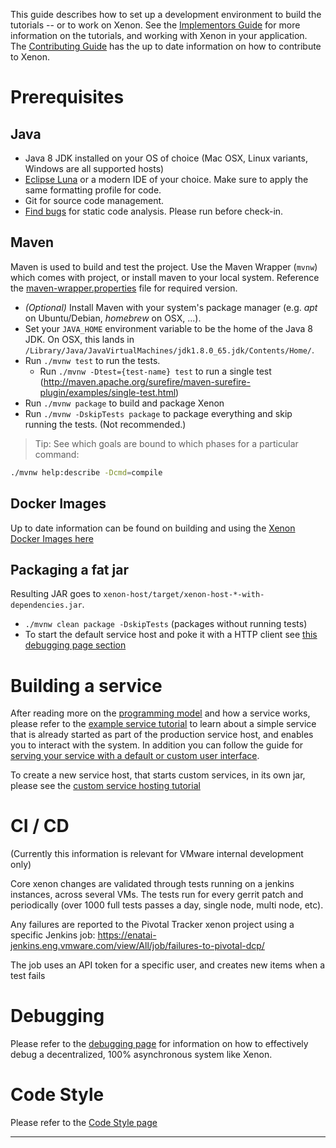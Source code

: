 This guide describes how to set up a development environment to build the tutorials -- or to work on Xenon.
See the [Implementors Guide](Implementors-Guide) for more information on the tutorials, and working with Xenon in your application.  The [Contributing Guide](Contributing) has the up to date information on how to contribute to Xenon.

# Prerequisites

## Java

 * Java 8 JDK installed on your OS of choice (Mac OSX, Linux variants, Windows are all supported hosts)
 * [Eclipse Luna](http://eclipse.org) or a modern IDE of your choice. Make sure to apply the same formatting profile for code.
 * Git for source code management.
 * [Find bugs](http://findbugs.sourceforge.net/) for static code analysis. Please run before check-in.

 
## Maven

Maven is used to build and test the project. Use the Maven Wrapper (`mvnw`) which comes with project, or install maven to your local system. Reference the [maven-wrapper.properties][] file for required version.

* _(Optional)_ Install Maven with your system's package manager (e.g. _apt_ on Ubuntu/Debian, _homebrew_ on OSX, ...).
* Set your `JAVA_HOME` environment variable to be the home of the Java 8 JDK. On OSX, this lands in `/Library/Java/JavaVirtualMachines/jdk1.8.0_65.jdk/Contents/Home/`.
* Run `./mvnw test` to run the tests.
  * Run `./mvnw -Dtest={test-name} test` to run a single test (http://maven.apache.org/surefire/maven-surefire-plugin/examples/single-test.html)
* Run `./mvnw package` to build and package Xenon
* Run `./mvnw -DskipTests package` to package everything and skip running the tests. (Not recommended.)

> Tip: See which goals are bound to which phases for a particular command:
```sh
./mvnw help:describe -Dcmd=compile
```


## Docker Images

Up to date information can be found on building and using the [Xenon Docker Images here](Docker-Images)

## Packaging a fat jar

Resulting JAR goes to `xenon-host/target/xenon-host-*-with-dependencies.jar`.

* `./mvnw clean package -DskipTests` (packages without running tests)
*  To start the default service host and poke it with a HTTP client see [this debugging page section](Debugging-and-Troubleshooting#starting-a-host)

# Building a service

After reading more on the [programming model](Programming-Model) and how a service works, please refer to the [example service tutorial](Example-Service-Tutorial) to learn about a simple service that is already started as part of the production service host, and enables you to interact with the system. In addition you can follow the guide for [serving your service with a default or custom user interface](HostYourUi).

To create a new service host, that starts custom services, in its own jar, please see the [custom service hosting tutorial](Hosting-Custom-Services-On-Xenon)

# CI / CD
(Currently this information is relevant for VMware internal development only)

Core xenon changes are validated through tests running on a jenkins instances, across several VMs. The tests run for every gerrit patch and periodically (over 1000 full tests passes a day, single node, multi node, etc).

Any failures are reported to the Pivotal Tracker xenon project using a specific Jenkins job:
https://enatai-jenkins.eng.vmware.com/view/All/job/failures-to-pivotal-dcp/

The job uses an API token for a specific user, and creates new items when a test fails


# Debugging

Please refer to the [debugging page](Debugging-and-Troubleshooting) for information on how to effectively debug a decentralized, 100% asynchronous system like Xenon.

# Code Style
Please refer to the [Code Style page](Code-Style)

----
[maven-wrapper.properties]: https://github.com/vmware/xenon/blob/master/.mvn/wrapper/maven-wrapper.properties
